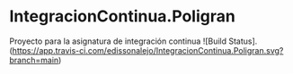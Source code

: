 # IntegracionContinua.Poligran
Proyecto para la asignatura de integración continua
![Build Status].(https://app.travis-ci.com/edissonalejo/IntegracionContinua.Poligran.svg?branch=main)

